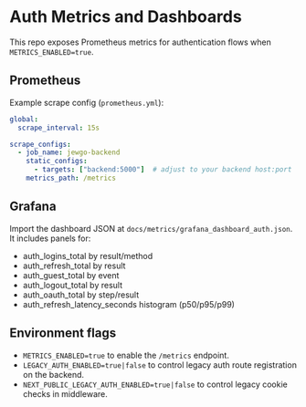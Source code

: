 # Auth Metrics and Dashboards

This repo exposes Prometheus metrics for authentication flows when `METRICS_ENABLED=true`.

## Prometheus

Example scrape config (`prometheus.yml`):

```yaml
global:
  scrape_interval: 15s

scrape_configs:
  - job_name: jewgo-backend
    static_configs:
      - targets: ["backend:5000"]  # adjust to your backend host:port
    metrics_path: /metrics
```

## Grafana

Import the dashboard JSON at `docs/metrics/grafana_dashboard_auth.json`.
It includes panels for:

- auth_logins_total by result/method
- auth_refresh_total by result
- auth_guest_total by event
- auth_logout_total by result
- auth_oauth_total by step/result
- auth_refresh_latency_seconds histogram (p50/p95/p99)

## Environment flags

- `METRICS_ENABLED=true` to enable the `/metrics` endpoint.
- `LEGACY_AUTH_ENABLED=true|false` to control legacy auth route registration on the backend.
- `NEXT_PUBLIC_LEGACY_AUTH_ENABLED=true|false` to control legacy cookie checks in middleware.


